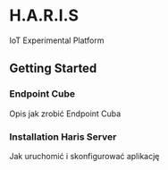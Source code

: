 # H.A.R.I.S

IoT Experimental Platform

## Getting Started

### Endpoint Cube

Opis jak zrobić Endpoint Cuba


### Installation Haris Server

Jak uruchomić i skonfigurować aplikację


